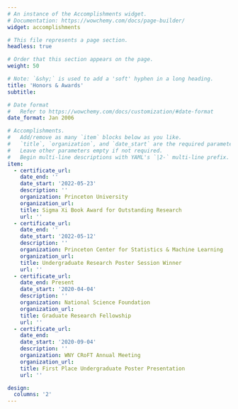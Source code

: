 ```yaml
---
# An instance of the Accomplishments widget.
# Documentation: https://wowchemy.com/docs/page-builder/
widget: accomplishments

# This file represents a page section.
headless: true

# Order that this section appears on the page.
weight: 50

# Note: `&shy;` is used to add a 'soft' hyphen in a long heading.
title: 'Honors & Awards'
subtitle:

# Date format
#   Refer to https://wowchemy.com/docs/customization/#date-format
date_format: Jan 2006

# Accomplishments.
#   Add/remove as many `item` blocks below as you like.
#   `title`, `organization`, and `date_start` are the required parameters.
#   Leave other parameters empty if not required.
#   Begin multi-line descriptions with YAML's `|2-` multi-line prefix.
item:
  - certificate_url: 
    date_end: ''
    date_start: '2022-05-23'
    description: ''
    organization: Princeton University 
    organization_url: 
    title: Sigma Xi Book Award for Outstanding Research
    url: ''
  - certificate_url: 
    date_end: ''
    date_start: '2022-05-12'
    description: ''
    organization: Princeton Center for Statistics & Machine Learning
    organization_url: 
    title: Undergraduate Research Poster Session Winner
    url: ''
  - certificate_url: 
    date_end: Present
    date_start: '2020-04-04'
    description: ''
    organization: National Science Foundation
    organization_url: 
    title: Graduate Research Fellowship
    url: ''
  - certificate_url: 
    date_end: 
    date_start: '2020-09-04'
    description: ''
    organization: WNY CRoFT Annual Meeting
    organization_url: 
    title: First Place Undergraduate Poster Presentation
    url: ''

design:
  columns: '2'
---
```

